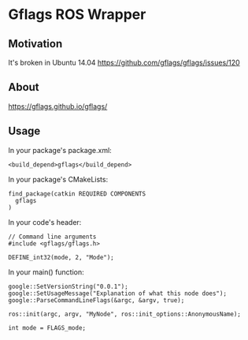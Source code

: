 # Gflags ROS Wrapper

## Motivation

It's broken in Ubuntu 14.04
https://github.com/gflags/gflags/issues/120

## About

https://gflags.github.io/gflags/

## Usage

In your package's package.xml:

    <build_depend>gflags</build_depend>
	
In your package's CMakeLists:

    find_package(catkin REQUIRED COMPONENTS
      gflags
    )

In your code's header:

    // Command line arguments
    #include <gflags/gflags.h>

    DEFINE_int32(mode, 2, "Mode");

In your main() function:

    google::SetVersionString("0.0.1");
    google::SetUsageMessage("Explanation of what this node does");
    google::ParseCommandLineFlags(&argc, &argv, true);

    ros::init(argc, argv, "MyNode", ros::init_options::AnonymousName);

    int mode = FLAGS_mode;
